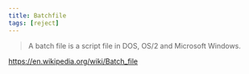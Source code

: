 ```yaml
---
title: Batchfile
tags: [reject]
---
```


> A batch file is a script file in DOS, OS/2 and Microsoft Windows.

<https://en.wikipedia.org/wiki/Batch_file>
